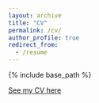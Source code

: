 ```yaml
---
layout: archive
title: "CV"
permalink: /cv/
author_profile: true
redirect_from:
  - /resume
---
```


{% include base_path %}

[See my CV here](http://marespadafor.github.io/files/CV_long2020.pdf) 
